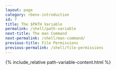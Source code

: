 ```yaml
---
layout: page
category: rbenv-introduction
id: 7
title: The $PATH Variable
permalink: /shell/path-variable
next-title: The man Command
next-permalink: /shell/man-command/
previous-title: File Permissions
previous-permalink: /shell/file-permissions
---
```


{% include_relative path-variable-content.html %}